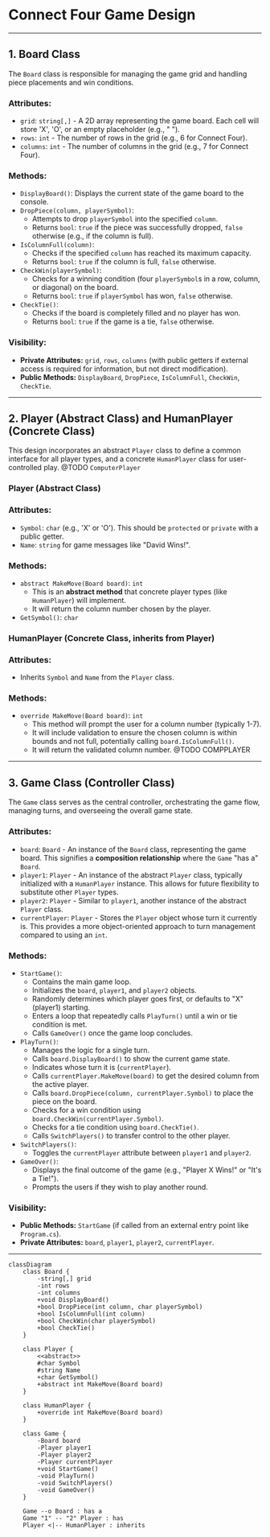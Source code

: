 # Connect Four Game Design

---

## 1. Board Class

The `Board` class is responsible for managing the game grid and handling piece placements and win conditions.

### Attributes:

* `grid`: `string[,]` - A 2D array representing the game board. Each cell will store 'X', 'O', or an empty placeholder (e.g., " ").
* `rows`: `int` - The number of rows in the grid (e.g., 6 for Connect Four).
* `columns`: `int` - The number of columns in the grid (e.g., 7 for Connect Four).

### Methods:

* `DisplayBoard()`: Displays the current state of the game board to the console.
* `DropPiece(column, playerSymbol)`:
    * Attempts to drop `playerSymbol` into the specified `column`.
    * Returns `bool`: `true` if the piece was successfully dropped, `false` otherwise (e.g., if the column is full).
* `IsColumnFull(column)`:
    * Checks if the specified `column` has reached its maximum capacity.
    * Returns `bool`: `true` if the column is full, `false` otherwise.
* `CheckWin(playerSymbol)`:
    * Checks for a winning condition (four `playerSymbol`s in a row, column, or diagonal) on the board.
    * Returns `bool`: `true` if `playerSymbol` has won, `false` otherwise.
* `CheckTie()`:
    * Checks if the board is completely filled and no player has won.
    * Returns `bool`: `true` if the game is a tie, `false` otherwise.

### Visibility:

* **Private Attributes:** `grid`, `rows`, `columns` (with public getters if external access is required for information, but not direct modification).
* **Public Methods:** `DisplayBoard`, `DropPiece`, `IsColumnFull`, `CheckWin`, `CheckTie`.

---

## 2. Player (Abstract Class) and HumanPlayer (Concrete Class)

This design incorporates an abstract `Player` class to define a common interface for all player types, and a concrete `HumanPlayer` class for user-controlled play. @TODO `ComputerPlayer`

### Player (Abstract Class)

### Attributes:

* `Symbol`: `char` (e.g., 'X' or 'O'). This should be `protected` or `private` with a public getter.
* `Name`: `string` for game messages like "David Wins!".

### Methods:

* `abstract MakeMove(Board board)`: `int`
    * This is an **abstract method** that concrete player types (like `HumanPlayer`) will implement.
    * It will return the column number chosen by the player.
* `GetSymbol()`: `char`

### HumanPlayer (Concrete Class, inherits from Player)

### Attributes:

* Inherits `Symbol` and `Name` from the `Player` class.

### Methods:

* `override MakeMove(Board board)`: `int`
    * This method will prompt the user for a column number (typically 1-7).
    * It will include validation to ensure the chosen column is within bounds and not full, potentially calling `board.IsColumnFull()`.
    * It will return the validated column number.
@TODO COMPPLAYER
---

## 3. Game Class (Controller Class)

The `Game` class serves as the central controller, orchestrating the game flow, managing turns, and overseeing the overall game state.

### Attributes:

* `board`: `Board` - An instance of the `Board` class, representing the game board. This signifies a **composition relationship** where the `Game` "has a" `Board`.
* `player1`: `Player` - An instance of the abstract `Player` class, typically initialized with a `HumanPlayer` instance. This allows for future flexibility to substitute other `Player` types.
* `player2`: `Player` - Similar to `player1`, another instance of the abstract `Player` class.
* `currentPlayer`: `Player` - Stores the `Player` object whose turn it currently is. This provides a more object-oriented approach to turn management compared to using an `int`.

### Methods:

* `StartGame()`:
    * Contains the main game loop.
    * Initializes the `board`, `player1`, and `player2` objects.
    * Randomly determines which player goes first, or defaults to "X" (player1) starting.
    * Enters a loop that repeatedly calls `PlayTurn()` until a win or tie condition is met.
    * Calls `GameOver()` once the game loop concludes.
* `PlayTurn()`:
    * Manages the logic for a single turn.
    * Calls `board.DisplayBoard()` to show the current game state.
    * Indicates whose turn it is (`currentPlayer`).
    * Calls `currentPlayer.MakeMove(board)` to get the desired column from the active player.
    * Calls `board.DropPiece(column, currentPlayer.Symbol)` to place the piece on the board.
    * Checks for a win condition using `board.CheckWin(currentPlayer.Symbol)`.
    * Checks for a tie condition using `board.CheckTie()`.
    * Calls `SwitchPlayers()` to transfer control to the other player.
* `SwitchPlayers()`:
    * Toggles the `currentPlayer` attribute between `player1` and `player2`.
* `GameOver()`:
    * Displays the final outcome of the game (e.g., "Player X Wins!" or "It's a Tie!").
    * Prompts the users if they wish to play another round.

### Visibility:

* **Public Methods:** `StartGame` (if called from an external entry point like `Program.cs`).
* **Private Attributes:** `board`, `player1`, `player2`, `currentPlayer`.

---
```mermaid
classDiagram
    class Board {
        -string[,] grid
        -int rows
        -int columns
        +void DisplayBoard()
        +bool DropPiece(int column, char playerSymbol)
        +bool IsColumnFull(int column)
        +bool CheckWin(char playerSymbol)
        +bool CheckTie()
    }

    class Player {
        <<abstract>>
        #char Symbol
        #string Name
        +char GetSymbol()
        +abstract int MakeMove(Board board)
    }

    class HumanPlayer {
        +override int MakeMove(Board board)
    }

    class Game {
        -Board board
        -Player player1
        -Player player2
        -Player currentPlayer
        +void StartGame()
        -void PlayTurn()
        -void SwitchPlayers()
        -void GameOver()
    }

    Game --o Board : has a
    Game "1" -- "2" Player : has
    Player <|-- HumanPlayer : inherits
```
